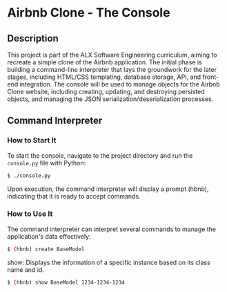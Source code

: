 # Airbnb Clone - The Console

## Description

This project is part of the ALX Software Engineering curriculum, aiming to recreate a simple clone of the Airbnb application. The initial phase is building a command-line interpreter that lays the groundwork for the later stages, including HTML/CSS templating, database storage, API, and front-end integration. The console will be used to manage objects for the Airbnb Clone website, including creating, updating, and destroying persisted objects, and managing the JSON serialization/deserialization processes.

## Command Interpreter

### How to Start It

To start the console, navigate to the project directory and run the `console.py` file with Python:

```bash
$ ./console.py
```

Upon execution, the command interpreter will display a prompt (hbnb), indicating that it is ready to accept commands.

### How to Use It

The command interpreter can interpret several commands to manage the application's data effectively:

```bash
$ (hbnb) create BaseModel
```

show: Displays the information of a specific instance based on its class name and id.

```bash
$ (hbnb) show BaseModel 1234-1234-1234
```